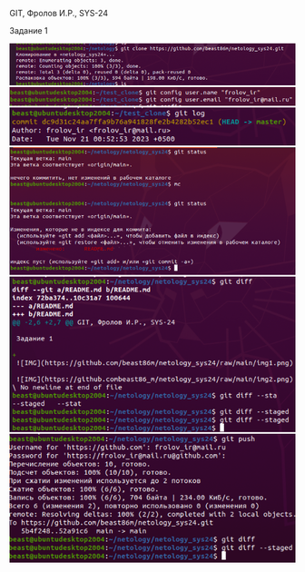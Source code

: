 GIT, Фролов И.Р., SYS-24

Задание 1


![IMG](https://github.com/beast86m/netology_sys24/raw/main/img1.png)
![IMG](https://github.com/beast86m/netology_sys24/raw/main/img2.png)
![IMG](https://github.com/beast86m/netology_sys24/raw/main/img3.png)
![IMG](https://github.com/beast86m/netology_sys24/raw/main/img4.png)
![IMG](https://github.com/beast86m/netology_sys24/raw/main/img5.png)
![IMG](https://github.com/beast86m/netology_sys24/raw/main/img6.png)

